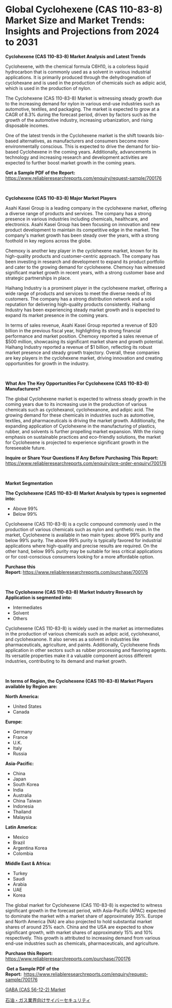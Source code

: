 <p><h1>Global Cyclohexene (CAS 110-83-8) Market Size and Market Trends: Insights and Projections from 2024 to 2031</h1></p><p><strong>Cyclohexene (CAS 110-83-8) Market Analysis and Latest Trends</strong></p>
<p><p>Cyclohexene, with the chemical formula C6H10, is a colorless liquid hydrocarbon that is commonly used as a solvent in various industrial applications. It is primarily produced through the dehydrogenation of cyclohexane and is used in the production of chemicals such as adipic acid, which is used in the production of nylon.</p><p>The Cyclohexene (CAS 110-83-8) Market is witnessing steady growth due to the increasing demand for nylon in various end-use industries such as automotive, textiles, and packaging. The market is expected to grow at a CAGR of 8.3% during the forecast period, driven by factors such as the growth of the automotive industry, increasing urbanization, and rising disposable incomes.</p><p>One of the latest trends in the Cyclohexene market is the shift towards bio-based alternatives, as manufacturers and consumers become more environmentally conscious. This is expected to drive the demand for bio-based Cyclohexene in the coming years. Additionally, advancements in technology and increasing research and development activities are expected to further boost market growth in the coming years.</p></p>
<p><strong>Get a Sample PDF of the Report:&nbsp;</strong> <a href="https://www.reliableresearchreports.com/enquiry/request-sample/700176">https://www.reliableresearchreports.com/enquiry/request-sample/700176</a></p>
<p>&nbsp;</p>
<p><strong>Cyclohexene (CAS 110-83-8) Major Market Players</strong></p>
<p><p>Asahi Kasei Group is a leading company in the cyclohexene market, offering a diverse range of products and services. The company has a strong presence in various industries including chemicals, healthcare, and electronics. Asahi Kasei Group has been focusing on innovation and new product development to maintain its competitive edge in the market. The company's market growth has been steady over the years, with a strong foothold in key regions across the globe.</p><p>Chemoxy is another key player in the cyclohexene market, known for its high-quality products and customer-centric approach. The company has been investing in research and development to expand its product portfolio and cater to the growing demand for cyclohexene. Chemoxy has witnessed significant market growth in recent years, with a strong customer base and strategic partnerships in place.</p><p>Haihang Industry is a prominent player in the cyclohexene market, offering a wide range of products and services to meet the diverse needs of its customers. The company has a strong distribution network and a solid reputation for delivering high-quality products consistently. Haihang Industry has been experiencing steady market growth and is expected to expand its market presence in the coming years.</p><p>In terms of sales revenue, Asahi Kasei Group reported a revenue of $20 billion in the previous fiscal year, highlighting its strong financial performance and market position. Chemoxy reported a sales revenue of $500 million, showcasing its significant market share and growth potential. Haihang Industry reported a revenue of $1 billion, reflecting its robust market presence and steady growth trajectory. Overall, these companies are key players in the cyclohexene market, driving innovation and creating opportunities for growth in the industry.</p></p>
<p>&nbsp;</p>
<p><strong>What Are The Key Opportunities For Cyclohexene (CAS 110-83-8) Manufacturers?</strong></p>
<p><p>The global Cyclohexene market is expected to witness steady growth in the coming years due to its increasing use in the production of various chemicals such as cyclohexanol, cyclohexanone, and adipic acid. The growing demand for these chemicals in industries such as automotive, textiles, and pharmaceuticals is driving the market growth. Additionally, the expanding application of Cyclohexene in the manufacturing of plastics, rubber, and solvents is further propelling market expansion. With the rising emphasis on sustainable practices and eco-friendly solutions, the market for Cyclohexene is projected to experience significant growth in the foreseeable future.</p></p>
<p><strong>Inquire or Share Your Questions If Any Before Purchasing This Report:</strong> <a href="https://www.reliableresearchreports.com/enquiry/pre-order-enquiry/700176">https://www.reliableresearchreports.com/enquiry/pre-order-enquiry/700176</a></p>
<p>&nbsp;</p>
<p><strong>Market Segmentation</strong></p>
<p><strong>The Cyclohexene (CAS 110-83-8) Market Analysis by types is segmented into:</strong></p>
<p><ul><li>Above 99%</li><li>Below 99%</li></ul></p>
<p><p>Cyclohexene (CAS 110-83-8) is a cyclic compound commonly used in the production of various chemicals such as nylon and synthetic resin. In the market, Cyclohexene is available in two main types: above 99% purity and below 99% purity. The above 99% purity is typically favored for industrial applications where high-quality and precise results are required. On the other hand, below 99% purity may be suitable for less critical applications or for cost-conscious consumers looking for a more affordable option.</p></p>
<p><strong>Purchase this Report:&nbsp;</strong><a href="https://www.reliableresearchreports.com/purchase/700176">https://www.reliableresearchreports.com/purchase/700176</a></p>
<p>&nbsp;</p>
<p><strong>The Cyclohexene (CAS 110-83-8) Market Industry Research by Application is segmented into:</strong></p>
<p><ul><li>Intermediates</li><li>Solvent</li><li>Others</li></ul></p>
<p><p>Cyclohexene (CAS 110-83-8) is widely used in the market as intermediates in the production of various chemicals such as adipic acid, cyclohexanol, and cyclohexanone. It also serves as a solvent in industries like pharmaceuticals, agriculture, and paints. Additionally, Cyclohexene finds application in other sectors such as rubber processing and flavoring agents. Its versatile properties make it a valuable component across different industries, contributing to its demand and market growth.</p></p>
<p>&nbsp;</p>
<p><strong>In terms of Region, the Cyclohexene (CAS 110-83-8) Market Players available by Region are:</strong></p>
<p>
    <p> <strong> North America: </strong>
        <ul>
            <li>United States</li>
            <li>Canada</li>
        </ul>
        </p> 
    <p> <strong> Europe: </strong>
        <ul>
            <li>Germany</li>
            <li>France</li>
            <li>U.K.</li>
            <li>Italy</li>
            <li>Russia</li>
        </ul>
        </p> 
    <p> <strong> Asia-Pacific: </strong>
        <ul>
            <li>China</li>
            <li>Japan</li>
            <li>South Korea</li>
            <li>India</li>
            <li>Australia</li>
            <li>China Taiwan</li>
            <li>Indonesia</li>
            <li>Thailand</li>
            <li>Malaysia</li>
        </ul>
        </p> 
    <p> <strong> Latin America: </strong>
        <ul>
            <li>Mexico</li>
            <li>Brazil</li>
            <li>Argentina Korea</li>
            <li>Colombia</li>
        </ul>
        </p> 
    <p> <strong> Middle East & Africa: </strong>
        <ul>
            <li>Turkey</li>
            <li>Saudi</li>
            <li>Arabia</li>
            <li>UAE</li>
            <li>Korea</li>
        </ul>
    </p>
    </p>
<p><p>The global market for Cyclohexene (CAS 110-83-8) is expected to witness significant growth in the forecast period, with Asia-Pacific (APAC) expected to dominate the market with a market share of approximately 35%. Europe and North America (NA) are also projected to hold substantial market shares of around 25% each. China and the USA are expected to show significant growth, with market shares of approximately 15% and 10% respectively. This growth is attributed to increasing demand from various end-use industries such as chemicals, pharmaceuticals, and agriculture.</p></p>
<p><strong>Purchase this Report: </strong><a href="https://www.reliableresearchreports.com/purchase/700176">https://www.reliableresearchreports.com/purchase/700176</a></p>
<p>&nbsp;<strong>Get a Sample PDF of the Report:&nbsp;&nbsp;</strong><a href="https://www.reliableresearchreports.com/enquiry/request-sample/700176">https://www.reliableresearchreports.com/enquiry/request-sample/700176</a></p>
<p><strong></strong></p>
<p><p><a href="https://github.com/RichRobinson5/Market-Research-Report-List-4/blob/main/gaba-cas-56-12-2-market.md">GABA (CAS 56-12-2) Market</a></p><p><a href="https://github.com/oqoeusbvpadwjs08/Market-Research-Report-List-1/blob/main/65548711558.md">石油・ガス業界向けサイバーセキュリティ</a></p></p>
